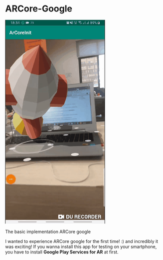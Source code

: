 # ARCore-Google

![](ARCore-Google.gif)

The basic implementation ARCore google

I wanted to experience ARCore google for the first time! :) and incredibly it was exciting!
If you wanna install this app for testing on your smartphone, you have to install **Google Play Services for AR** at first.
